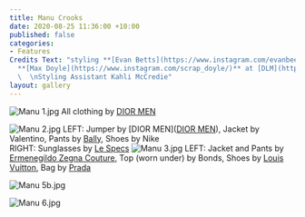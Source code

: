 ```yaml
---
title: Manu Crooks
date: 2020-08-25 11:36:00 +10:00
published: false
categories:
- Features
Credits Text: "styling **[Evan Betts](https://www.instagram.com/evanbeezy/)**   \nphotographs
  **[Max Doyle](https://www.instagram.com/scrap_doyle/)** at [DLM](https://www.instagram.com/dlm_au/)
  \  \nStyling Assistant Kahli McCredie"
layout: gallery
---
```


![Manu 1.jpg](/uploads/Manu%201.jpg)
All clothing by [DIOR MEN]( [Dior](https://www.instagram.com/dior/) )

![Manu 2.jpg](/uploads/Manu%202.jpg)
LEFT: Jumper by [DIOR MEN]([DIOR MEN]( [Dior](https://www.instagram.com/dior/) )), Jacket by Valentino, Pants by [Bally]([Bally](https://www.instagram.com/bally/)), Shoes by Nike                   
RIGHT: Sunglasses by [Le Specs](https://au.lespecs.com/?gclid=EAIaIQobChMI8Pbnssrn7AIVyhErCh3AkwCWEAAYASAAEgI93_D_BwE)
![Manu 3.jpg](/uploads/Manu%203.jpg)
LEFT: Jacket and Pants by [Ermenegildo Zegna Couture]((https://www.instagram.com/zegnaofficial/)), Top (worn under) by Bonds, Shoes by
[Louis Vuitton](https://au.louisvuitton.com/eng-au/homepage), Bag by [Prada]([Prada](https://www.instagram.com/prada/))

![Manu 5b.jpg](/uploads/Manu%205b.jpg)

![Manu 6.jpg](/uploads/Manu%206.jpg)